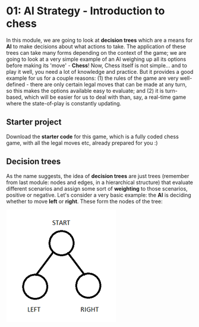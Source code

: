 # 01: AI Strategy - Introduction to chess

In this module, we are going to look at **decision trees** which are a means for **AI** to make decisions about what actions to take. The application of these trees can take many forms depending on the context of the game; we are going to look at a very simple example of an AI weighing up all its options before making its 'move' - **Chess**! Now, Chess itself is not simple... and to play it well, you need a lot of knowledge and practice. But it provides a good example for us for a couple reasons: (1) the rules of the game are very well-defined - there are only certain legal moves that can be made at any turn, so this makes the options available easy to evaluate; and (2) it is turn-based, which will be easier for us to deal with than, say, a real-time game where the state-of-play is constantly updating.

## Starter project

Download the **starter code** for this game, which is a fully coded chess game, with all the legal moves etc, already prepared for you :)

## Decision trees

As the name suggests, the idea of **decision trees** are just trees (remember from last module: nodes and edges, in a hierarchical structure) that evaluate different scenarios and assign some sort of **weighting** to those scenarios, positive or negative. Let's consider a very basic example: the **AI** is deciding whether to move **left** or **right**. These form the nodes of the tree:

![](dec_tree1.png)
